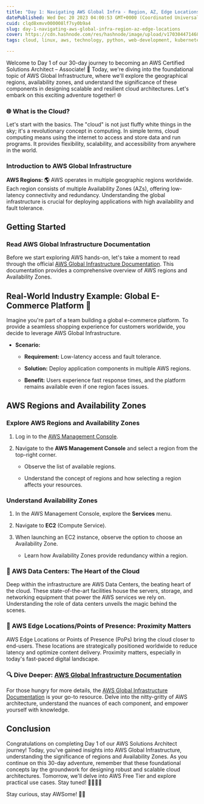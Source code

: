 ```yaml
---
title: "Day 1: Navigating AWS Global Infra - Region, AZ, Edge Locations 🌍"
datePublished: Wed Dec 20 2023 04:00:53 GMT+0000 (Coordinated Universal Time)
cuid: clqd8xmvv000008lf7sy0b9a4
slug: day-1-navigating-aws-global-infra-region-az-edge-locations
cover: https://cdn.hashnode.com/res/hashnode/image/upload/v1703044714689/3d0cdfcf-3972-47f6-91fa-f6398fe259c9.gif
tags: cloud, linux, aws, technology, python, web-development, kubernetes, technical-writing-1, aws-certified-solutions-architect-associate, solutionarchitect, 90daysofdevops, trainwithshubham

---
```


Welcome to Day 1 of our 30-day journey to becoming an AWS Certified Solutions Architect – Associate! 🚀 Today, we're diving into the foundational topic of AWS Global Infrastructure, where we'll explore the geographical regions, availability zones, and understand the significance of these components in designing scalable and resilient cloud architectures. Let's embark on this exciting adventure together! 🌐

### **🌐 What is the Cloud?**

Let's start with the basics. The "cloud" is not just fluffy white things in the sky; it's a revolutionary concept in computing. In simple terms, cloud computing means using the internet to access and store data and run programs. It provides flexibility, scalability, and accessibility from anywhere in the world.

### Introduction to AWS Global Infrastructure

**AWS Regions: 🌎** AWS operates in multiple geographic regions worldwide. Each region consists of multiple Availability Zones (AZs), offering low-latency connectivity and redundancy. Understanding the global infrastructure is crucial for deploying applications with high availability and fault tolerance.

## Getting Started

### Read AWS Global Infrastructure Documentation

Before we start exploring AWS hands-on, let's take a moment to read through the official [AWS Global Infrastructure Documentation](https://docs.aws.amazon.com/general/latest/gr/rande.html). This documentation provides a comprehensive overview of AWS regions and Availability Zones.

## Real-World Industry Example: Global E-Commerce Platform 🛒

Imagine you're part of a team building a global e-commerce platform. To provide a seamless shopping experience for customers worldwide, you decide to leverage AWS Global Infrastructure.

* **Scenario:**
    
    * **Requirement:** Low-latency access and fault tolerance.
        
    * **Solution:** Deploy application components in multiple AWS regions.
        
    * **Benefit:** Users experience fast response times, and the platform remains available even if one region faces issues.
        

## AWS Regions and Availability Zones

### Explore AWS Regions and Availability Zones

1. Log in to the [AWS Management Console](https://aws.amazon.com/console/).
    
2. Navigate to the **AWS Management Console** and select a region from the top-right corner.
    
    * Observe the list of available regions.
        
    * Understand the concept of regions and how selecting a region affects your resources.
        

### Understand Availability Zones

1. In the AWS Management Console, explore the **Services** menu.
    
2. Navigate to **EC2** (Compute Service).
    
3. When launching an EC2 instance, observe the option to choose an Availability Zone.
    
    * Learn how Availability Zones provide redundancy within a region.
        

### **💽 AWS Data Centers: The Heart of the Cloud**

Deep within the infrastructure are AWS Data Centers, the beating heart of the cloud. These state-of-the-art facilities house the servers, storage, and networking equipment that power the AWS services we rely on. Understanding the role of data centers unveils the magic behind the scenes.

### **🔗 AWS Edge Locations/Points of Presence: Proximity Matters**

AWS Edge Locations or Points of Presence (PoPs) bring the cloud closer to end-users. These locations are strategically positioned worldwide to reduce latency and optimize content delivery. Proximity matters, especially in today's fast-paced digital landscape.

### **🔍 Dive Deeper:** [**AWS Global Infrastructure Documentation**](https://infrastructure.aws/)

For those hungry for more details, the [AWS Global Infrastructure Documentation](https://infrastructure.aws/) is your go-to resource. Delve into the nitty-gritty of AWS architecture, understand the nuances of each component, and empower yourself with knowledge.

## Conclusion

Congratulations on completing Day 1 of our AWS Solutions Architect journey! Today, you've gained insights into AWS Global Infrastructure, understanding the significance of regions and Availability Zones. As you continue on this 30-day adventure, remember that these foundational concepts lay the groundwork for designing robust and scalable cloud architectures. Tomorrow, we'll delve into AWS Free Tier and explore practical use cases. Stay tuned! 👩‍💻👨‍💻

Stay curious, stay AWSome! 🚀🌐